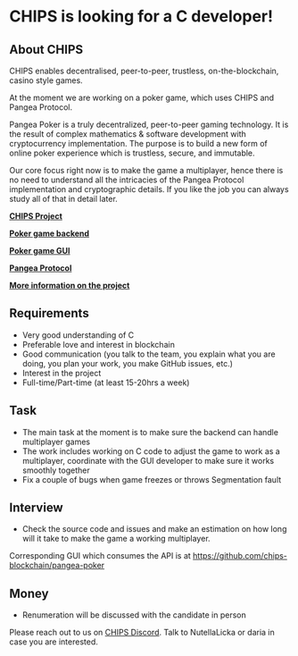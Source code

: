 
# CHIPS is looking for a C developer!

## About CHIPS

CHIPS enables decentralised, peer-to-peer, trustless, on-the-blockchain, casino style games.

At the moment we are working on a poker game, which uses CHIPS and Pangea Protocol.

Pangea Poker is a truly decentralized, peer-to-peer gaming technology.  It is the result of complex mathematics & software development with cryptocurrency implementation.  The purpose is to build a new form of online poker experience which  is trustless, secure, and immutable.

Our core focus right now is to make the game a multiplayer, hence there is no need to understand all the intricacies of the Pangea Protocol implementation and cryptographic details. If you like the job you can always study all of that in detail later.


[**CHIPS Project**](https://github.com/chips-blockchain)

[**Poker game backend**](https://github.com/chips-blockchain/bet)

[**Poker game GUI**](https://github.com/chips-blockchain/pangea-poker)

[**Pangea Protocol**](https://discord.com/channels/455737840169386016/456084837758140426/784538374865682494)

[**More information on the project**](docs.chips.cash/)


## Requirements
- Very good understanding of C
- Preferable love and interest in blockchain
- Good communication (you talk to the team, you explain what you are doing, you plan your work, you make GitHub issues, etc.)
- Interest in the project
- Full-time/Part-time (at least 15-20hrs a week)

## Task
- The main task at the moment is to make sure the backend can handle multiplayer games
- The work includes working on C code to adjust the game to work as a multiplayer, coordinate with the GUI developer to make sure it works smoothly together
- Fix a couple of bugs when game freezes or throws Segmentation fault

## Interview
- Check the source code and issues and make an estimation on how long will it take to make the game a working multiplayer. 

Corresponding GUI which consumes the API is at https://github.com/chips-blockchain/pangea-poker

## Money
- Renumeration will be discussed with the candidate in person


Please reach out to us on [CHIPS Discord](https://discord.gg/SQCSa2X). Talk to NutellaLicka or daria in case you are interested. 
